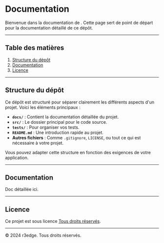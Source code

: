 # Documentation <r3edge-githubrepo-template>

Bienvenue dans la documentation de **<r3edge-githubrepo-template>**. Cette page sert de point de départ pour la documentation détaillé de ce dépôt.

---

## Table des matières
1. [Structure du dépôt](#structure-du-dépôt)
2. [Documentation](#documentation)
3. [Licence](#licence)

---

## Structure du dépôt

Ce dépôt est structuré pour séparer clairement les différents aspects d'un projet. Voici les éléments principaux :

- **`docs/`** : Contient la documentation détaillée du projet.
- **`src/`** : Le dossier principal pour le code source.
- **`tests/`** : Pour organiser vos tests.
- **`README.md`** : Une introduction rapide au projet.
- **Autres fichiers** : Comme `.gitignore`, `LICENSE`, ou tout ce qui est nécessaire à votre projet.

Vous pouvez adapter cette structure en fonction des exigences de votre application.

---

## Documentation

Doc détaillée ici.

---

## Licence

Ce projet est sous licence [Tous droits réservés](../LICENSE).

---

© 2024 r3edge. Tous droits réservés.
